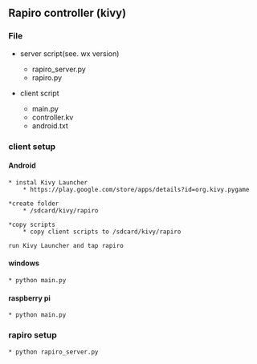 ## Rapiro controller (kivy)
### File
 * server script(see. wx version)
    * rapiro_server.py
    * rapiro.py

 * client script
    * main.py
    * controller.kv
    * android.txt

### client setup
#### Android 
    * instal Kivy Launcher
        * https://play.google.com/store/apps/details?id=org.kivy.pygame
    
    *create folder
        * /sdcard/kivy/rapiro

    *copy scripts
        * copy client scripts to /sdcard/kivy/rapiro

    run Kivy Launcher and tap rapiro

#### windows
    * python main.py

#### raspberry pi
    * python main.py

### rapiro setup
    * python rapiro_server.py
